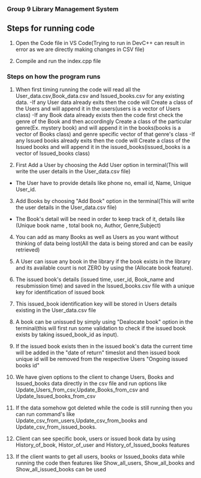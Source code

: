 ### Group 9 Library Management System 

## Steps for running code
1. Open the Code file in VS Code(Trying to run in DevC++ can result in error as we are directly making changes in CSV file)

2. Compile and run the index.cpp file


### Steps on how the program runs 
1. When first timing running the code will read all the User_data.csv,Book_data.csv and Issued_books.csv for any existing data.
   -If any User data already exits then the code will Create a class of the Users and will append it in the users(users is a vector of  Users class)
   -If any Book data already exists then the code first check the genre of the Book and then accordingly Create a class of the particular genre(Ex. mystery book) and will append it in the books(books is a vector of  Books class) and genre specific vector of that genre's class
   -If any Issued books already exits then the code will Create a class of the Issued books and will append it in the issued_books(issued_books is a vector of  Issued_books class)

2. First Add a User by choosing the Add User option in terminal(This will write the user details in the User_data.csv file)
 -  The User have to provide details like phone no, email id, Name, Unique User_id. 

3. Add Books by choosing "Add Book" option in the terminal(This will write the user details in the User_data.csv file)
 -  The Book's detail will be need in order to keep track of it, details like (Unique book name , total book no, Author, Genre,Subject)

4. You can add as many Books as well as Users as you want without thinking of data being lost(All the data is being stored and can be easily retrieved)

5. A User can issue any book in the library if the book exists in the library and its available count is not ZERO by using the (Allocate book feature).

6. The issued book's details (issued time, user_id, Book_name and resubmission time) and saved in the Issued_books.csv file with a unique key for identification of issued book

7. This issued_book identification key will be stored in Users details existing in the User_data.csv file

8. A book can be unissued by simply using "Dealocate book" option in the terminal(this will first run some validation to check if the issued book exists by taking issued_book_id as input).

9. If the issued book exists then in the issued book's data the current time will be added in the "date of return" timeslot and then issued book unique id will be removed from the respective Users "Ongoing issued books id"

10. We have given options to the client to change Users, Books and Issued_books data directly in the csv file and run options like Update_Users_from_csv,Update_Books_from_csv and Update_Issued_books_from_csv

11. If the data somehow got deleted while the code is still running then you can run command's like Update_csv_from_users,Update_csv_from_books and Update_csv_from_issued_books.

12. Client can see specific book, users or issued book data by using History_of_book, Histor_of_user and History_of_Issued_books features

13. If the client wants to get all users, books or Issued_books data while running the code then features like Show_all_users, Show_all_books and Show_all_issued_books can be used

